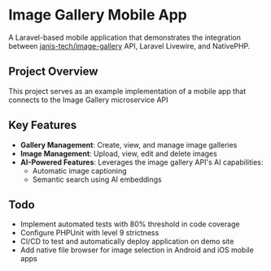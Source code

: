 # Image Gallery Mobile App

A Laravel-based mobile application that demonstrates the integration between [janis-tech/image-gallery](https://github.com/janis-tech/image-gallery) API, Laravel Livewire, and NativePHP.

## Project Overview

This project serves as an example implementation of a mobile app that connects to the Image Gallery microservice API

## Key Features

- **Gallery Management**: Create, view, and manage image galleries
- **Image Management**: Upload, view, edit and delete images
- **AI-Powered Features**: Leverages the image gallery API's AI capabilities:
  - Automatic image captioning 
  - Semantic search using AI embeddings

## Todo

- Implement automated tests with 80% threshold in code coverage
- Configure PHPUnit with level 9 strictness
- CI/CD to test and automatically deploy application on demo site
- Add native file browser for image selection in Android and iOS mobile apps